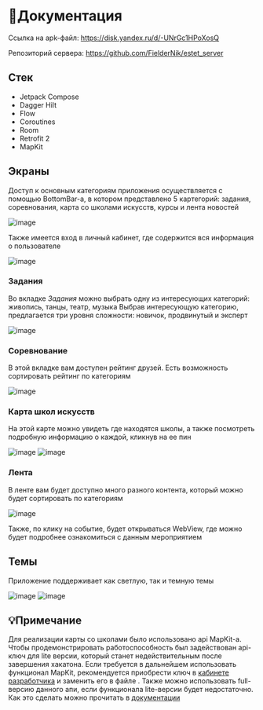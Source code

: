 # 📄Документация

Ссылка на apk-файл: https://disk.yandex.ru/d/-UNrGc1HPoXosQ

Репозиторий сервера: https://github.com/FielderNik/estet_server

## Стек
* Jetpack Compose
* Dagger Hilt
* Flow
* Сoroutines
* Room
* Retrofit 2
* MapKit

## Экраны

Доступ к основным категориям приложения осуществляется с помощью BottomBar-а, в котором представлено 5 картегорий: задания, соревнования, карта со школами искусств, курсы и лента новостей

![image](https://github.com/FielderNik/Estet/assets/55051470/9f08c6b5-9998-45dc-b7eb-bc4bf709ec76)

Также имеется вход в личный кабинет, где содержится вся информация о пользователе

![image](https://github.com/FielderNik/Estet/assets/55051470/cb35d264-e5ae-4101-a7cd-90a6f7cecf27)

### Задания

Во вкладке _Задания_ можно выбрать одну из интересующих категорий: живопись, танцы, театр, музыка
Выбрав интересующую категорию, предлагается три уровня сложности: новичок, продвинутый и эксперт

![image](https://github.com/FielderNik/Estet/assets/55051470/e60dbb3a-427c-4d55-9c46-8de663b5bb42)

### Соревнование

В этой вкладке вам доступен рейтинг друзей. Есть возможность сортировать рейтинг по категориям

![image](https://github.com/FielderNik/Estet/assets/55051470/b48ca78e-3384-4038-baf8-49176b27c9c3)


### Карта школ искусств

На этой карте можно увидеть где находятся школы, а также посмотреть подробную информацию о каждой, кликнув на ее пин

![image](https://github.com/FielderNik/Estet/assets/55051470/732a7f9d-0cc2-4fb6-9ef0-fce84b0d5713) ![image](https://github.com/FielderNik/Estet/assets/55051470/337b530a-a365-4a03-b7db-203de333fb46)

### Лента

В ленте вам будет доступно много разного контента, который можно будет сортировать по категориям

![image](https://github.com/FielderNik/Estet/assets/55051470/dd0ada82-a55d-403a-83f3-dc3ed00e7ecd)

Также, по клику на событие, будет открываться WebView, где можно будет подробнее ознакомиться с данным мероприятием

## Темы
Приложение поддерживает как светлую, так и темную темы

![image](https://github.com/FielderNik/Estet/assets/55051470/81391408-913c-4618-8b6d-834d9a25ceee) ![image](https://github.com/FielderNik/Estet/assets/55051470/f3dbcbee-4d28-400b-8a3b-e1e1269eb933)




## 💡Примечание

Для реализации карты со школами было использовано api MapKit-а. Чтобы продемонстрировать работоспособность был задействован api-ключ для lite версии, который станет недействительным после завершения хакатона. Если требуется в дальнейшем использовать функционал MapKit, рекомендуется приобрести ключ в [кабинете разработчика](https://developer.tech.yandex.ru/) и заменить его в файле . Также можно использовать full-версию данного апи, если функционала lite-версии будет недостаточно. Как это сделать можно прочитать в [документации](https://yandex.ru/dev/maps/mapkit/doc/android-quickstart/concepts/android/quickstart.html)
